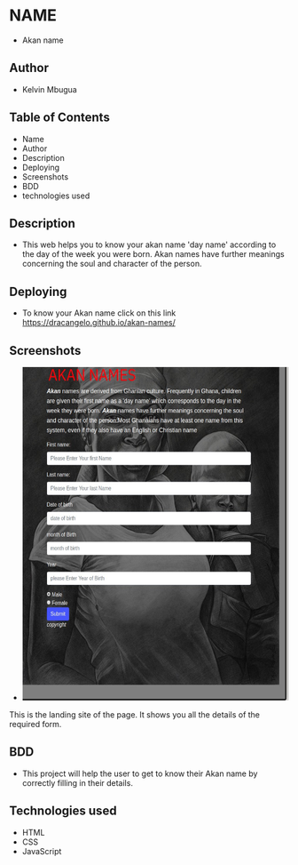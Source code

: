 # NAME
- Akan name
## Author
- Kelvin Mbugua
## Table of Contents
- Name
- Author
- Description
- Deploying
- Screenshots
- BDD
- technologies used
## Description
- This web helps you to know your akan name 'day name' according to the day of the week you were born. Akan names have further meanings concerning the soul and character of the person.
## Deploying
- To know your Akan name click on this link https://dracangelo.github.io/akan-names/
## Screenshots
- <img src="images/hey.jpg" width=600px height=600px>
 This is the landing site of the page. It shows you all the details of the required form.
 ## BDD 
 - This project will help the user to get to know their Akan name by correctly filling in their details. 
 ## Technologies used
 - HTML
 - CSS
 - JavaScript